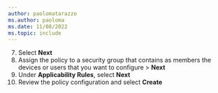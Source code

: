 ```yaml
---
author: paolomatarazzo
ms.author: paoloma
ms.date: 11/08/2022
ms.topic: include
---
```


7. Select **Next**
8. Assign the policy to a security group that contains as members the devices or users that you want to configure > **Next**
9. Under **Applicability Rules**, select **Next**
10. Review the policy configuration and select **Create**